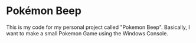 Pokémon Beep
========================================================================

This is my code for my personal project called "Pokemon Beep". Basically, I want to make a small Pokemon Game using the Windows Console.